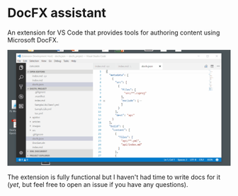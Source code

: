# DocFX assistant

An extension for VS Code that provides tools for authoring content using Microsoft DocFX.

![DocFX Assistant in action](docs/images/DocFX-extension.gif)

The extension is fully functional but I haven't had time to write docs for it (_yet_, but feel free to open an issue if you have any questions).
